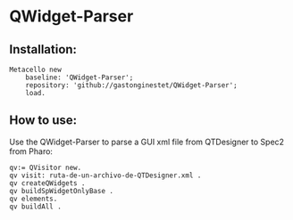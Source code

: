 # QWidget-Parser
## Installation:

``` smalltalk
Metacello new
	baseline: 'QWidget-Parser';
	repository: 'github://gastonginestet/QWidget-Parser';
	load.
```
## How to use:
Use the QWidget-Parser to parse a GUI xml file from QTDesigner to Spec2 from Pharo:
``` 
qv:= QVisitor new.
qv visit: ruta-de-un-archivo-de-QTDesigner.xml .
qv createQWidgets .
qv buildSpWidgetOnlyBase .
qv elements. 
qv buildAll . 
```
